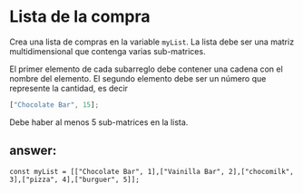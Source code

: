 # Lista de la compra

Crea una lista de compras en la variable `myList`. La lista debe ser una matriz multidimensional que contenga varias sub-matrices.

El primer elemento de cada subarreglo debe contener una cadena con el nombre del elemento. El segundo elemento debe ser un número que represente la cantidad, es decir

```js
["Chocolate Bar", 15];
```

Debe haber al menos 5 sub-matrices en la lista.

## answer:

    const myList = [["Chocolate Bar", 1],["Vainilla Bar", 2],["chocomilk", 3],["pizza", 4],["burguer", 5]];
